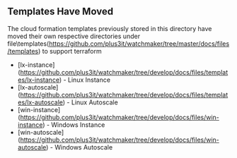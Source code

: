 Templates Have Moved
-------------------------------
The cloud formation templates previously stored in this directory have moved their own respective directories under file\templates(https://github.com/plus3it/watchmaker/tree/master/docs/files/templates) to support terraform

* [lx-instance] (https://github.com/plus3it/watchmaker/tree/develop/docs/files/templates/lx-instance) - Linux Instance
* [lx-autoscale] (https://github.com/plus3it/watchmaker/tree/develop/docs/files/templates/lx-autoscale) - Linux Autoscale
* [win-instance] (https://github.com/plus3it/watchmaker/tree/develop/docs/files/win-instance) - Windows Instance
* [win-autoscale] (https://github.com/plus3it/watchmaker/tree/develop/docs/files/win-autoscale) - Windows Autoscale
